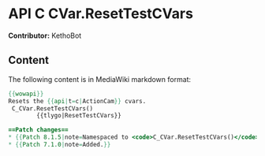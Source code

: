 # API C CVar.ResetTestCVars

**Contributor:** KethoBot

## Content

The following content is in MediaWiki markdown format:

```mediawiki
{{wowapi}}
Resets the {{api|t=c|ActionCam}} cvars.
 C_CVar.ResetTestCVars()
        {{tlygo|ResetTestCVars}}

==Patch changes==
* {{Patch 8.1.5|note=Namespaced to <code>C_CVar.ResetTestCVars()</code>.}}
* {{Patch 7.1.0|note=Added.}}
```